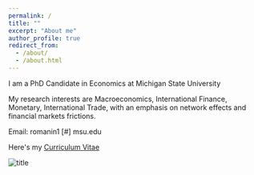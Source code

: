 ```yaml
---
permalink: /
title: ""
excerpt: "About me"
author_profile: true
redirect_from: 
  - /about/
  - /about.html
---
```



I am a PhD Candidate in Economics at Michigan State University  


My research interests are Macroeconomics, International Finance, Monetary, International Trade, with an emphasis on network effects and financial markets frictions. 

Email:  romanin1 [#] msu.edu



Here's my <a href="https://www.dropbox.com/s/ru3au84biy9ah6d/RomaniniCV.pdf?raw=1" target="blank">Curriculum Vitae</a>

![title](images/profile.jpg)
